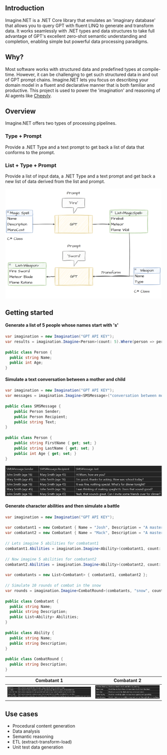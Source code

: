 ## Introduction
Imagine.NET is a .NET Core library that emulates an 'imaginary database' that allows you to query GPT with fluent LINQ to generate and transform data. It works seamlessly with .NET types and data structures to take full advantage of GPT's excellent zero-shot semantic understanding and completion, enabling simple but powerful data processing paradigms.

## Why?
Most software works with structured data and predefined types at compile-time. However, it can be challenging to get such structured data in and out of GPT prompt chains. Imagine.NET lets you focus on describing your domain model in a fluent and declarative manner that is both familiar and productive. This project is used to power the 'imagination' and reasoning of AI agents like [Cheevly](https://www.cheevly.com/).

## Overview
Imagine.NET offers two types of processing pipelines.

### Type + Prompt
Provide a .NET Type and a text prompt to get back a list of data that conforms to the prompt.
  
### List + Type + Prompt
Provide a list of input data, a .NET Type and a text prompt and get back a new list of data derived from the list and prompt.
  
![Diagram](design.png?raw=true "Diagram")


## Getting started

#### Generate a list of 5 people whose names start with 's'
```C#
var imagination = new Imagination("GPT API KEY");
var results = imagination.Imagine<Person>(count: 5).Where(person => person.Name.StartsWith("s")).ToList();

public class Person {
  public string Name;
  public int Age;
}
```

#### Simulate a text conversation between a mother and child
```C#
var imagination = new Imagination("GPT API KEY");
var messages = imagination.Imagine<SMSMessage>("conversation between mother and child", 5).ToList();

public class SMSMessage {
    public Person Sender;
    public Person Recipient;
    public string Text;
}

public class Person {
    public string FirstName { get; set; }
    public string LastName { get; set; }
    public int Age { get; set; }
}
```
![Messages](/images/messages.png?raw=true "Messages")

#### Generate character abilities and then simulate a battle
```C#
var imagination = new Imagination("GPT API KEY");

var combatant1 = new Combatant { Name = "Josh", Description = "A master of canine magic" };
var combatant2 = new Combatant { Name = "Mack", Description = "A master of feline magic" };

// Lets imagine 5 abilities for combatant1
combatant1.Abilities = imagination.Imagine<Ability>(combatant1, count: 5).ToList();

// Now imagine 5 abilities for combatant2
combatant2.Abilities = imagination.Imagine<Ability>(combatant2, count: 5).ToList();

var combatants = new List<Combatant> { combatant1, combatant2 };

// Simulate 10 rounds of combat in the snow
var rounds = imagination.Imagine<CombatRound>(combatants, "snow", count: 10).ToList();
            
public class Combatant {
  public string Name;
  public string Description;
  public List<Ability> Abilities;
}

public class Ability {
  public string Name;
  public string Description;
}

public class CombatRound {
  public string Description;
}
```
Combatant 1               |  Combatant 2
:-------------------------:|:-------------------------:
![Abilities](/images/abilities1.png?raw=true "Abilities")  |  ![Abilities](/images/abilities2.png?raw=true "Abilities")

## Use cases
 - Procedural content generation
 - Data analysis
 - Semantic reasoning
 - ETL (extract-transform-load)
 - Unit test data generation
